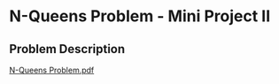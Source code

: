 # N-Queens Problem - Mini Project II

## Problem Description

[N-Queens Problem.pdf](./N-Queens%20Problem.pdf)
